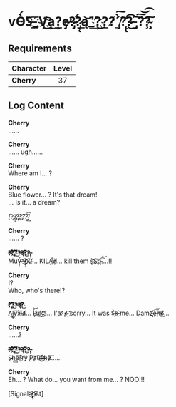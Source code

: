 # vÒ̴̵́̕S̶_͟҉͞V͢͜͡҉a͏͢?̕͟e̷̡̕?̴̷̡͘?̷̡̨̀́ą͘͟͝_̛́͘͢?͘͜҉?͏͟?̸́_̸̡́̀͠?̨̢̛͞͡?̶̷͜_̡͠͠͝͡?̧͝?̴̧͠
## Requirements
|Character |Level|
|----------|:---:|
|**Cherry**| 37  |

## Log Content
**Cherry**<br>
……

**Cherry**<br>
...... ugh......

**Cherry**<br>
Where am I... ?

**Cherry**<br>
Blue flower... ? It's that dream!<br>
... Is it... a dream?

*\[?͏̷̢̀?̸̡̧?̵̵̢҉̢?̧͡҉̧͝?͜͠?̴̧́͢͡\]*

**Cherry**<br>
...... ?

**?̵̕҉̴̛?̢͟҉͘͝?̀͜͞?̶̵?̸̶̨̛͘?̛͜҉?̶̶̢̨**<br>
MuV̶̢̨́≯̢҉̵p̴̧͘̕͡2̴̛́... KIL/̷̡̛͘|́̕ḑ̸... kill them s̴̢̛̀S͏̨͠҉q̵͞͡͝....!!

**Cherry**<br>
!?<br>
Who, who's there!?

**?̢͟҉͘͝?̀͜͞?̶̵?̸̶̨̛͘?̛͜҉**<br>
A̴͜͟l̨̢͟y̸̕͘͠x̶̀̕i̶͏a̸̸̛... Ļ̴́̕͝u͢҉k͜͝͝a͏̛... I'a͟͞^̷̧̧̧̕≠͡҉̴ sorry... It was $̶̨́̀͘x̷̵҉̶̴ me... Damz҉̶̡̛è̶̡͠͞h̸̨̧̕6̸̛͜͟͏...

**Cherry**<br>
......?

**?̵̕҉̴̛?̢͟҉͘͝?̀͜͞?̶̵?̸̶̨̛͘?̛͜҉?̶̶̢̨**<br>
S̵̴̴̨h̡͢e͟͢͠r̴̀r̨̕͟͡ý̨ ̢͏P̨͡a̸͘͝ú̵͘l҉͏̶̴̕i̶̶̸n͜e͏͏̷͠……

**Cherry**<br>
Eh... ? What do... you want from me... ? NOO!!!

[Signal≯̢҉̵p̴̧͘̕͡st]